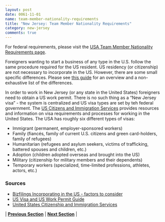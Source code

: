 ```yaml
---
layout: post
date: 0061-11-01
name: team-member-nationality-requirements
title: "New Jersey: Team Member Nationality Requirements"
category: new-jersey
comments: true
---
```


For federal requirements, please visit the [USA Team Member Nationality Requirements page](https://neo-project.github.io/global-blockchain-compliance-hub//united-states-of-america/USA-team-member-requirements.html). 

Foreigners wanting to start a business of any type in the U.S. follow the same procedure required for the US resident. US residency (or citizenship) are not necessary to incorporate in the US. However, there are some small specific differences. Please see [this guide](https://mollaeilaw.com/start-us-business-for-non-us-foreign-resident/) for an overview and a non-exhaustive list of the differences.

In order to work in New Jersey (or any state in the United States) foreigners need to obtain a US work permit. There is no such thing as a “New Jersey visa” - the system is centralized and US visa types are set by teh federal government. The [US Citizens and Immigration Services](https://www.uscis.gov/) provides resources and information on visa requirements and processes for working in the United States. The USA has roughly six different types of visas:
- Immigrant (permanent, employer-sponsored workers)
- Family (fiancés, family of current U.S. citizens and green card-holders, family of refugees)
- Humanitarian (refugees and asylum seekers, victims of trafficking, battered spouses and children, etc.)
- Adoption (children adopted overseas and brought into the US)
- Military (citizenship for military members and their dependents)
- Temporary workers (specialized, time-limited professions, athletes, actors, etc.)
 
 
### Sources
- [Bizfilings Incorporating in the US - factors to consider](https://www.bizfilings.com/toolkit/research-topics/incorporating-your-business/incorporating-in-the-u-s---factors-to-consider)
- [US Visa and US Work Permit Guide](http://nyintl.net/us-visa-and-us-work-permit-guide/)
- [United States Citizenship and Immigration Services](https://www.uscis.gov/)

| **[Previous Section]( https://neo-project.github.io/global-blockchain-compliance-hub//new-jersey/new-jersey-registry-requirements.html)** | **[Next Section]( https://neo-project.github.io/global-blockchain-compliance-hub//new-jersey/new-jersey-tax-and-auditing-requirements.html)** |
